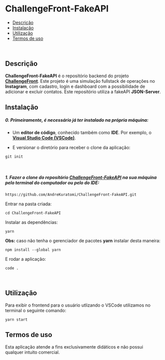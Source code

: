 # ChallengeFront-FakeAPI

- [Descrição](#descrição)
- [Instalação](#instalação)
- [Utilização](#utilização)
- [Termos de uso](#termos-de-uso)

<br>

## Descrição

<b>ChallengeFront-FakeAPI</b> é o repositório backend do projeto <b>[ChallengeFront](https://github.com/AndreKuratomi/ChallengeFront/)</b>. Este projeto é uma simulação fullstack de operações no <b>Instagram</b>, com cadastro, login e dashboard com a possibilidade de adicionar e excluir contatos. Este repositório utiliza a fakeAPI <strong>JSON-Server</strong>.
<br>


## Instalação

<h5>0. Primeiramente, é necessário já ter instalado na própria máquina:</h5>

- Um <b>editor de código</b>, conhecido também como <b>IDE</b>. Por exemplo, o <b>[Visual Studio Code (VSCode)](https://code.visualstudio.com/)</b>.

- <p> E versionar o diretório para receber o clone da aplicação:</p>

```
git init
```

<br>
<h5>1. Fazer o clone do reposítório <span style="text-decoration: underline">ChallengeFront-FakeAPI</span> na sua máquina pelo terminal do computador ou pelo do IDE:</h5>

```
https://github.com/AndreKuratomi/ChallengeFront-FakeAPI.git
```

<p>Entrar na pasta criada:</p>

```
cd ChallengeFront-FakeAPI
```

<p>Instalar as dependências:</p>

```
yarn
```

<p><b>Obs:</b> caso não tenha o gerenciador de pacotes <b>yarn</b> instalar desta maneira:</p>

```
npm install --global yarn
```


<p>E rodar a aplicação:</p>

```
code .
```

<br>

## Utilização

<p>Para exibir o frontend para o usuário utlizando o VSCode utilizamos no terminal o seguinte comando:</p>

```
yarn start
```

## Termos de uso

<p>Esta aplicação atende a fins exclusivamente didáticos e não possui qualquer intuito comercial.</p>
